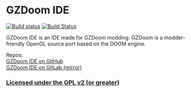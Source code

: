 # GZDoom IDE

[![Build status](https://ci.appveyor.com/api/projects/status/0wf1f2rebf8a7r32/branch/master?svg=true)](https://ci.appveyor.com/project/Doom2fan/gzdoomide/branch/master) [![Build Status](https://travis-ci.org/Doom2fan/GZDoomIDE.svg?branch=master)](https://travis-ci.org/Doom2fan/GZDoomIDE)

GZDoom IDE is an IDE made for GZDoom modding. GZDoom is a modder-friendly OpenGL source port based on the DOOM engine.

Repos:  
[GZDoom IDE on GitHub](https://github.com/Doom2fan/GZDoomIDE)  
[GZDoom IDE on GitLab (mirror)](https://gitlab.com/phantombeta/GZDoomIDE)

### [Licensed under the GPL v2 (or greater)](https://www.gnu.org/licenses/old-licenses/gpl-2.0.html)
